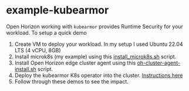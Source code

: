 # example-kubearmor

Open Horizon working with `kubearmor` provides Runtime Security for your workload. To setup a quick demo

1. Create VM to deploy your workload. In my setup I used Ubuntu 22.04 LTS (4 vCPU, 8GB)
2. Install microk8s (my example) using this [install_microk8s.sh](./script/install_microk8s.sh) script.
3. Install Open Horizon edge cluster agent using this [oh-cluster-agent-install.sh](./script/oh-cluster-agent-install.sh) script.
4. Deploy the kubearmor K8s operator into the cluster. [Instructions here](./publish) 
5. Follow through these demos to see the impact.  
